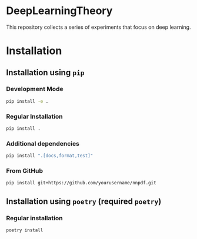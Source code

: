 # DeepLearningTheory
This repository collects a series of experiments that focus on deep learning. 

# Installation

## Installation using `pip`

### Development Mode
```bash
pip install -e .
```

### Regular Installation
```bash
pip install .
```

### Additional dependencies
```bash
pip install ".[docs,format,test]"
```

### From GitHub 
```bash
pip install git+https://github.com/yourusername/nnpdf.git
```

## Installation using `poetry` (required `poetry`)

### Regular installation
```bash
poetry install
```
